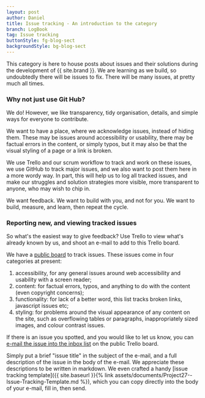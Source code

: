 ```yaml
---
layout: post
author: Daniel
title: Issue tracking - An introduction to the category
branch: LogBook
tag: Issue tracking
buttonStyle: fg-blog-sect
backgroundStyle: bg-blog-sect
---
```


This category is here to house posts about issues and their solutions during the development of {{ site.brand }}. We are learning as we build, so undoubtedly there will be issues to fix. There will be many issues, at pretty much all times.
<!-- excerpt-end -->

### Why not just use Git Hub?

We do! However, we like transparency, tidy organisation, details, and simple ways for everyone to contribute.

We want to have a place, where we acknowledge issues, instead of hiding them. These may be issues around accessibility or usability, there may be factual errors in the content, or simply typos, but it may also be that the visual styling of a page or a link is broken.

We use Trello and our scrum workflow to track and work on these issues, we use GitHub to track major issues, and we also want to post them here in a more wordy way. In part, this will help us to log all tracked issues, and make our struggles and solution strategies more visible, more transparent to anyone, who may wish to chip in.

We want feedback. We want to build with you, and not for you. We want to build, measure, and learn, then repeat the cycle.

### Reporting new, and viewing tracked issues

So what's the easiest way to give feedback? Use Trello to view what's already known by us, and shoot an e-mail to add to this Trello board.

We have a [public board](https://trello.com/b/0TnZCOLE/issue-tracking) to track issues. These issues come in four categories at present:

1. accessibility, for any general issues around web accessibility and usability with a screen reader;
2. content: for factual errors, typos, and anything to do with the content (even copyright concerns);
3. functionality: for lack of a better word, this list tracks broken links, javascript issues etc;
4. styling: for problems around the visual appearance of any content on the site, such as overflowing tables or paragraphs, inappropriately sized images, and colour contrast issues.

If there is an issue you spotted, and you would like to let us know, you can [e-mail the issue into the inbox list](mailto:dhajas+uuw95qpr3nkff4ghokvs@boards.trello.com) on the public Trello board. 

Simply put a brief "issue title" in the subject of the e-mail, and a full description of the issue in the body of the e-mail. We appreciate these descriptions to be written in markdown. We even crafted a handy [issue tracking template]({{ site.baseurl }}{% link assets/documents/Project27--Issue-Tracking-Template.md %}), which you can copy directly into the body of your e-mail, fill in, then send.